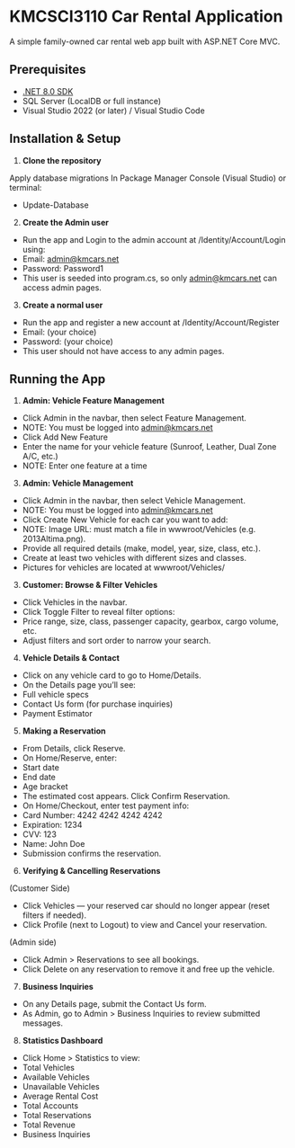 # KMCSCI3110 Car Rental Application

A simple family-owned car rental web app built with ASP.NET Core MVC.


## Prerequisites

- [.NET 8.0 SDK](https://dotnet.microsoft.com/download)  
- SQL Server (LocalDB or full instance)  
- Visual Studio 2022 (or later) / Visual Studio Code  


## Installation & Setup

1. **Clone the repository**  

Apply database migrations
In Package Manager Console (Visual Studio) or terminal:

- Update-Database

2. **Create the Admin user**

- Run the app and Login to the admin account at /Identity/Account/Login using:
- Email: admin@kmcars.net
- Password: Password1
- This user is seeded into program.cs, so only admin@kmcars.net can access admin pages.

3. **Create a normal user**

- Run the app and register a new account at /Identity/Account/Register
- Email: (your choice)
- Password: (your choice)
- This user should not have access to any admin pages.


## Running the App

1. **Admin: Vehicle Feature Management**

- Click Admin in the navbar, then select Feature Management.
- NOTE: You must be logged into admin@kmcars.net
- Click Add New Feature
- Enter the name for your vehicle feature (Sunroof, Leather, Dual Zone A/C, etc.)
- NOTE: Enter one feature at a time

3. **Admin: Vehicle Management**
   
- Click Admin in the navbar, then select Vehicle Management.
- NOTE: You must be logged into admin@kmcars.net
- Click Create New Vehicle for each car you want to add:
- NOTE: Image URL: must match a file in wwwroot/Vehicles (e.g. 2013Altima.png).
- Provide all required details (make, model, year, size, class, etc.).
- Create at least two vehicles with different sizes and classes.
- Pictures for vehicles are located at wwwroot/Vehicles/

3. **Customer: Browse & Filter Vehicles**

- Click Vehicles in the navbar.
- Click Toggle Filter to reveal filter options:
- Price range, size, class, passenger capacity, gearbox, cargo volume, etc.
- Adjust filters and sort order to narrow your search.

4. **Vehicle Details & Contact**

- Click on any vehicle card to go to Home/Details.
- On the Details page you’ll see:
- Full vehicle specs
- Contact Us form (for purchase inquiries)
- Payment Estimator

5. **Making a Reservation**

- From Details, click Reserve.
- On Home/Reserve, enter:
- Start date
- End date
- Age bracket
- The estimated cost appears. Click Confirm Reservation.
- On Home/Checkout, enter test payment info:
- Card Number: 4242 4242 4242 4242
- Expiration: 1234
- CVV: 123
- Name: John Doe
- Submission confirms the reservation.

6. **Verifying & Cancelling Reservations**

(Customer Side)
- Click Vehicles — your reserved car should no longer appear (reset filters if needed).
- Click Profile (next to Logout) to view and Cancel your reservation.

(Admin side)
- Click Admin > Reservations to see all bookings.
- Click Delete on any reservation to remove it and free up the vehicle.

7. **Business Inquiries**
   
- On any Details page, submit the Contact Us form.
- As Admin, go to Admin > Business Inquiries to review submitted messages.

8. **Statistics Dashboard**

- Click Home > Statistics to view:
- Total Vehicles
- Available Vehicles
- Unavailable Vehicles
- Average Rental Cost
- Total Accounts
- Total Reservations
- Total Revenue
- Business Inquiries
